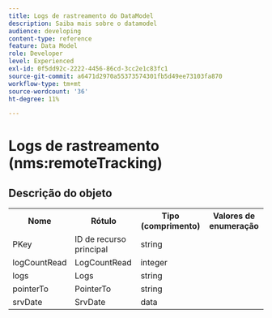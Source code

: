```yaml
---
title: Logs de rastreamento do DataModel
description: Saiba mais sobre o datamodel
audience: developing
content-type: reference
feature: Data Model
role: Developer
level: Experienced
exl-id: 0f5dd92c-2222-4456-86cd-3cc2e1c83fc1
source-git-commit: a6471d2970a55373574301fb5d49ee73103fa870
workflow-type: tm+mt
source-wordcount: '36'
ht-degree: 11%

---
```


# Logs de rastreamento (nms:remoteTracking)

## Descrição do objeto

<table>
               <tr>
                  <th>Nome</th>
                  <th>Rótulo</th>
                  <th>Tipo (comprimento)</th>
                  <th>Valores de enumeração</th>
               </tr>
               <tr>
                  <td>PKey</td>
                  <td>ID de recurso principal</td>
                  <td>string </td>
                  <td> </td>
               </tr>
               <tr>
                  <td>logCountRead</td>
                  <td>LogCountRead</td>
                  <td>integer </td>
                  <td> </td>
               </tr>
               <tr>
                  <td>logs</td>
                  <td>Logs</td>
                  <td>string </td>
                  <td> </td>
               </tr>
               <tr>
                  <td>pointerTo</td>
                  <td>PointerTo</td>
                  <td>string </td>
                  <td> </td>
               </tr>
               <tr>
                  <td>srvDate</td>
                  <td>SrvDate</td>
                  <td>data </td>
                  <td> </td>
               </tr>
            </table>
